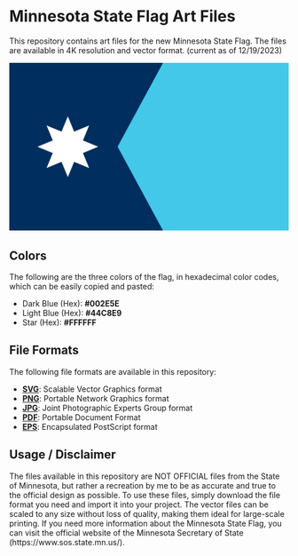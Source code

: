<h1>Minnesota State Flag Art Files</h1>

<p>This repository contains art files for the new Minnesota State Flag. The files are available in 4K resolution and vector format. (current as of 12/19/2023)</p>

<img src="https://github.com/Zaptoshi/mnflag/blob/main/New Minnesota Flag (Horizontal) - 4K.png?raw=true" alt="New Minnesota Flag (Horizontal)" style="max-width: 100%; max-height: 100vh;">

<h2>Colors</h2>

<p>The following are the three colors of the flag, in hexadecimal color codes, which can be easily copied and pasted:</p>

<ul> <li>Dark Blue (Hex): <strong>#002E5E</strong></li> <li>Light Blue (Hex): <strong>#44C8E9</strong></li> <li>Star (Hex): <strong>#FFFFFF</strong></li> </ul>

<h2>File Formats</h2>

<p>The following file formats are available in this repository:</p>

<ul> 
  <li><a href="https://github.com/Zaptoshi/mnflag/blob/main/New%20Minnesota%20Flag.svg"><strong>SVG</strong></a>: Scalable Vector Graphics format</li> 
  <li><a href="https://github.com/Zaptoshi/mnflag/blob/main/New%20Minnesota%20Flag%20(Horizontal)%20-%204K.png"><strong>PNG</strong></a>: Portable Network Graphics format</li> 
  <li><a href="https://github.com/Zaptoshi/mnflag/blob/main/New%20Minnesota%20Flag.jpg"><strong>JPG</strong></a>: Joint Photographic Experts Group format</li> 
  <li><a href="https://github.com/Zaptoshi/mnflag/blob/main/New%20Minnesota%20Flag.pdf"><strong>PDF</strong></a>: Portable Document Format</li> 
  <li><a href="https://github.com/Zaptoshi/mnflag/blob/main/New%20Minnesota%20Flag.eps"><strong>EPS</strong></a>: Encapsulated PostScript format</li> 
</ul>

<h2>Usage / Disclaimer</h2>

<p>The files available in this repository are NOT OFFICIAL files from the State of Minnesota, but rather a recreation by me to be as accurate and true to the official design as possible. To use these files, simply download the file format you need and import it into your project. The vector files can be scaled to any size without loss of quality, making them ideal for large-scale printing. If you need more information about the Minnesota State Flag, you can visit the official website of the Minnesota Secretary of State (https://www.sos.state.mn.us/).</p>
